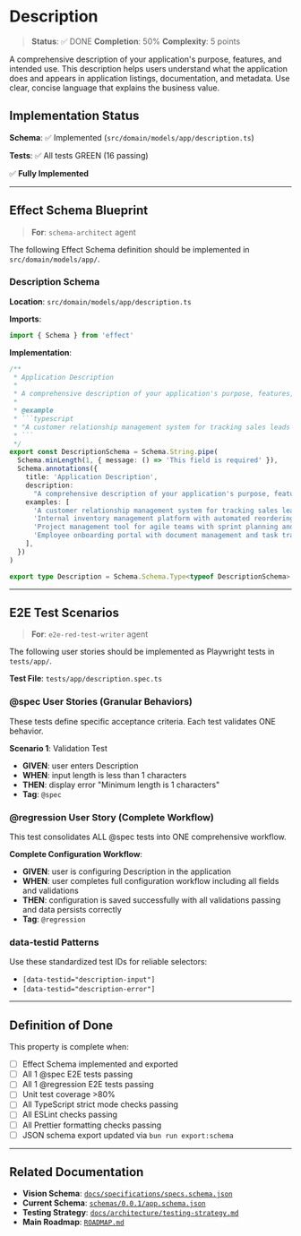 # Description

> **Status**: ✅ DONE
> **Completion**: 50%
> **Complexity**: 5 points

A comprehensive description of your application's purpose, features, and intended use. This description helps users understand what the application does and appears in application listings, documentation, and metadata. Use clear, concise language that explains the business value.

## Implementation Status

**Schema**: ✅ Implemented (`src/domain/models/app/description.ts`)

**Tests**: ✅ All tests GREEN (16 passing)

✅ **Fully Implemented**

---

## Effect Schema Blueprint

> **For**: `schema-architect` agent

The following Effect Schema definition should be implemented in `src/domain/models/app/`.

### Description Schema

**Location**: `src/domain/models/app/description.ts`

**Imports**:

```typescript
import { Schema } from 'effect'
```

**Implementation**:

````typescript
/**
 * Application Description
 *
 * A comprehensive description of your application's purpose, features, and intended use. This description helps users understand what the application does and appears in application listings, documentation, and metadata. Use clear, concise language that explains the business value.
 *
 * @example
 * ```typescript
 * "A customer relationship management system for tracking sales leads and opportunities"
 * ```
 */
export const DescriptionSchema = Schema.String.pipe(
  Schema.minLength(1, { message: () => 'This field is required' }),
  Schema.annotations({
    title: 'Application Description',
    description:
      "A comprehensive description of your application's purpose, features, and intended use. This description helps users understand what the application does and appears in application listings, documentation, and metadata. Use clear, concise language that explains the business value.",
    examples: [
      'A customer relationship management system for tracking sales leads and opportunities',
      'Internal inventory management platform with automated reordering workflows',
      'Project management tool for agile teams with sprint planning and kanban boards',
      'Employee onboarding portal with document management and task tracking',
    ],
  })
)

export type Description = Schema.Schema.Type<typeof DescriptionSchema>
````

---

## E2E Test Scenarios

> **For**: `e2e-red-test-writer` agent

The following user stories should be implemented as Playwright tests in `tests/app/`.

**Test File**: `tests/app/description.spec.ts`

### @spec User Stories (Granular Behaviors)

These tests define specific acceptance criteria. Each test validates ONE behavior.

**Scenario 1**: Validation Test

- **GIVEN**: user enters Description
- **WHEN**: input length is less than 1 characters
- **THEN**: display error "Minimum length is 1 characters"
- **Tag**: `@spec`

### @regression User Story (Complete Workflow)

This test consolidates ALL @spec tests into ONE comprehensive workflow.

**Complete Configuration Workflow**:

- **GIVEN**: user is configuring Description in the application
- **WHEN**: user completes full configuration workflow including all fields and validations
- **THEN**: configuration is saved successfully with all validations passing and data persists correctly
- **Tag**: `@regression`

### data-testid Patterns

Use these standardized test IDs for reliable selectors:

- `[data-testid="description-input"]`
- `[data-testid="description-error"]`

---

## Definition of Done

This property is complete when:

- [ ] Effect Schema implemented and exported
- [ ] All 1 @spec E2E tests passing
- [ ] All 1 @regression E2E tests passing
- [ ] Unit test coverage >80%
- [ ] All TypeScript strict mode checks passing
- [ ] All ESLint checks passing
- [ ] All Prettier formatting checks passing
- [ ] JSON schema export updated via `bun run export:schema`

---

## Related Documentation

- **Vision Schema**: [`docs/specifications/specs.schema.json`](../specs.schema.json)
- **Current Schema**: [`schemas/0.0.1/app.schema.json`](../../schemas/0.0.1/app.schema.json)
- **Testing Strategy**: [`docs/architecture/testing-strategy.md`](../../architecture/testing-strategy.md)
- **Main Roadmap**: [`ROADMAP.md`](../../../ROADMAP.md)
